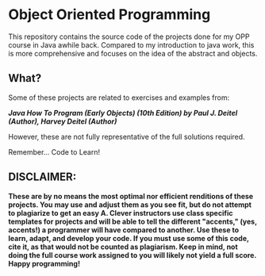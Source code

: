 # Object Oriented Programming
This repository contains the source code of the projects done for my OPP course in Java awhile back. Compared to my introduction to java work, this is more comprehensive and focuses on the idea of the abstract and objects.

## What?
Some of these projects are related to exercises and examples from:

***Java How To Program (Early Objects) (10th Edition)
by Paul J. Deitel (Author), Harvey Deitel (Author)***

However, these are not fully representative of the full solutions required.

Remember... Code to Learn!

## DISCLAIMER:
**These are by no means the most optimal nor efficient renditions of these projects. You may use and adjust them as you see fit, but do not attempt to plagiarize to get an easy A. Clever instructors use class specific templates for projects and will be able to tell the different "accents," (yes, accents!) a programmer will have compared to another. Use these to learn, adapt, and develop your code. If you must use some of this code, cite it, as that would not be counted as plagiarism. Keep in mind, not doing the full course work assigned to you will likely not yield a full score. Happy programming!**
